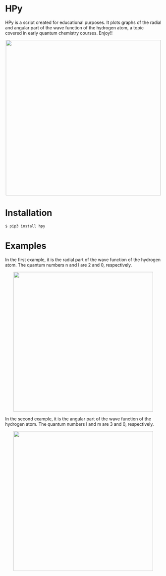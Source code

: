 # HPy

HPy is a script created for educational purposes. It plots graphs of the radial and angular part of the wave function of the hydrogen atom, a topic covered in early quantum chemistry courses. 
Enjoy!!

<div align="center">
  <img src="https://user-images.githubusercontent.com/102380417/160179534-4399ec3f-2da1-4dff-8e96-21b6773a63b5.png" width="500px" />
</div>

# Installation

```
$ pip3 install hpy
```

# Examples

In the first example, it is the radial part of the wave function of the hydrogen atom. The quantum numbers n and l are 2 and 0, respectively.

<div align="center">
  <img src="https://user-images.githubusercontent.com/102380417/160179600-fa6fa5ef-dff7-4a84-9463-de1ed2fa2bf4.png" width="450px" />
</div>

In the second example, it is the angular part of the wave function of the hydrogen atom. The quantum numbers l and m are 3 and 0, respectively.

<div align="center">
  <img src="https://user-images.githubusercontent.com/102380417/160179675-dc7be4f6-ac05-4e69-a350-b9c902e59c7a.png" width="450px" />
</div>
